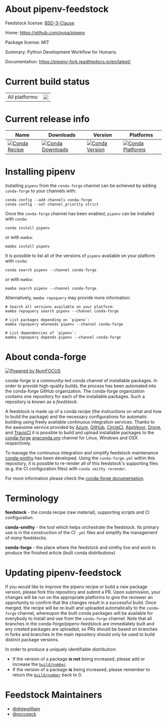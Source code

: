 About pipenv-feedstock
======================

Feedstock license: [BSD-3-Clause](https://github.com/conda-forge/pipenv-feedstock/blob/main/LICENSE.txt)

Home: https://github.com/pypa/pipenv

Package license: MIT

Summary: Python Development Workflow for Humans.

Documentation: https://pipenv-fork.readthedocs.io/en/latest/

Current build status
====================


<table><tr><td>All platforms:</td>
    <td>
      <a href="https://dev.azure.com/conda-forge/feedstock-builds/_build/latest?definitionId=8205&branchName=main">
        <img src="https://dev.azure.com/conda-forge/feedstock-builds/_apis/build/status/pipenv-feedstock?branchName=main">
      </a>
    </td>
  </tr>
</table>

Current release info
====================

| Name | Downloads | Version | Platforms |
| --- | --- | --- | --- |
| [![Conda Recipe](https://img.shields.io/badge/recipe-pipenv-green.svg)](https://anaconda.org/conda-forge/pipenv) | [![Conda Downloads](https://img.shields.io/conda/dn/conda-forge/pipenv.svg)](https://anaconda.org/conda-forge/pipenv) | [![Conda Version](https://img.shields.io/conda/vn/conda-forge/pipenv.svg)](https://anaconda.org/conda-forge/pipenv) | [![Conda Platforms](https://img.shields.io/conda/pn/conda-forge/pipenv.svg)](https://anaconda.org/conda-forge/pipenv) |

Installing pipenv
=================

Installing `pipenv` from the `conda-forge` channel can be achieved by adding `conda-forge` to your channels with:

```
conda config --add channels conda-forge
conda config --set channel_priority strict
```

Once the `conda-forge` channel has been enabled, `pipenv` can be installed with `conda`:

```
conda install pipenv
```

or with `mamba`:

```
mamba install pipenv
```

It is possible to list all of the versions of `pipenv` available on your platform with `conda`:

```
conda search pipenv --channel conda-forge
```

or with `mamba`:

```
mamba search pipenv --channel conda-forge
```

Alternatively, `mamba repoquery` may provide more information:

```
# Search all versions available on your platform:
mamba repoquery search pipenv --channel conda-forge

# List packages depending on `pipenv`:
mamba repoquery whoneeds pipenv --channel conda-forge

# List dependencies of `pipenv`:
mamba repoquery depends pipenv --channel conda-forge
```


About conda-forge
=================

[![Powered by
NumFOCUS](https://img.shields.io/badge/powered%20by-NumFOCUS-orange.svg?style=flat&colorA=E1523D&colorB=007D8A)](https://numfocus.org)

conda-forge is a community-led conda channel of installable packages.
In order to provide high-quality builds, the process has been automated into the
conda-forge GitHub organization. The conda-forge organization contains one repository
for each of the installable packages. Such a repository is known as a *feedstock*.

A feedstock is made up of a conda recipe (the instructions on what and how to build
the package) and the necessary configurations for automatic building using freely
available continuous integration services. Thanks to the awesome service provided by
[Azure](https://azure.microsoft.com/en-us/services/devops/), [GitHub](https://github.com/),
[CircleCI](https://circleci.com/), [AppVeyor](https://www.appveyor.com/),
[Drone](https://cloud.drone.io/welcome), and [TravisCI](https://travis-ci.com/)
it is possible to build and upload installable packages to the
[conda-forge](https://anaconda.org/conda-forge) [anaconda.org](https://anaconda.org/)
channel for Linux, Windows and OSX respectively.

To manage the continuous integration and simplify feedstock maintenance
[conda-smithy](https://github.com/conda-forge/conda-smithy) has been developed.
Using the ``conda-forge.yml`` within this repository, it is possible to re-render all of
this feedstock's supporting files (e.g. the CI configuration files) with ``conda smithy rerender``.

For more information please check the [conda-forge documentation](https://conda-forge.org/docs/).

Terminology
===========

**feedstock** - the conda recipe (raw material), supporting scripts and CI configuration.

**conda-smithy** - the tool which helps orchestrate the feedstock.
                   Its primary use is in the construction of the CI ``.yml`` files
                   and simplify the management of *many* feedstocks.

**conda-forge** - the place where the feedstock and smithy live and work to
                  produce the finished article (built conda distributions)


Updating pipenv-feedstock
=========================

If you would like to improve the pipenv recipe or build a new
package version, please fork this repository and submit a PR. Upon submission,
your changes will be run on the appropriate platforms to give the reviewer an
opportunity to confirm that the changes result in a successful build. Once
merged, the recipe will be re-built and uploaded automatically to the
`conda-forge` channel, whereupon the built conda packages will be available for
everybody to install and use from the `conda-forge` channel.
Note that all branches in the conda-forge/pipenv-feedstock are
immediately built and any created packages are uploaded, so PRs should be based
on branches in forks and branches in the main repository should only be used to
build distinct package versions.

In order to produce a uniquely identifiable distribution:
 * If the version of a package **is not** being increased, please add or increase
   the [``build/number``](https://docs.conda.io/projects/conda-build/en/latest/resources/define-metadata.html#build-number-and-string).
 * If the version of a package **is** being increased, please remember to return
   the [``build/number``](https://docs.conda.io/projects/conda-build/en/latest/resources/define-metadata.html#build-number-and-string)
   back to 0.

Feedstock Maintainers
=====================

* [@drewgilliam](https://github.com/drewgilliam/)
* [@roccqqck](https://github.com/roccqqck/)

